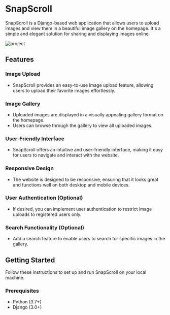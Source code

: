 # SnapScroll

SnapScroll is a Django-based web application that allows users to upload images and view them in a beautiful image gallery on the homepage. It's a simple and elegant solution for sharing and displaying images online.

![project](https://github.com/NirajPatel07/SnapScroll/assets/66070865/066a8238-3ae9-4791-a798-edaf0d2bb71b)

## Features

### Image Upload

- SnapScroll provides an easy-to-use image upload feature, allowing users to upload their favorite images effortlessly.

### Image Gallery

- Uploaded images are displayed in a visually appealing gallery format on the homepage.
- Users can browse through the gallery to view all uploaded images.

### User-Friendly Interface

- SnapScroll offers an intuitive and user-friendly interface, making it easy for users to navigate and interact with the website.

### Responsive Design

- The website is designed to be responsive, ensuring that it looks great and functions well on both desktop and mobile devices.

### User Authentication (Optional)

- If desired, you can implement user authentication to restrict image uploads to registered users only.

### Search Functionality (Optional)

- Add a search feature to enable users to search for specific images in the gallery.

## Getting Started

Follow these instructions to set up and run SnapScroll on your local machine.

### Prerequisites

- Python (3.7+)
- Django (3.0+)
